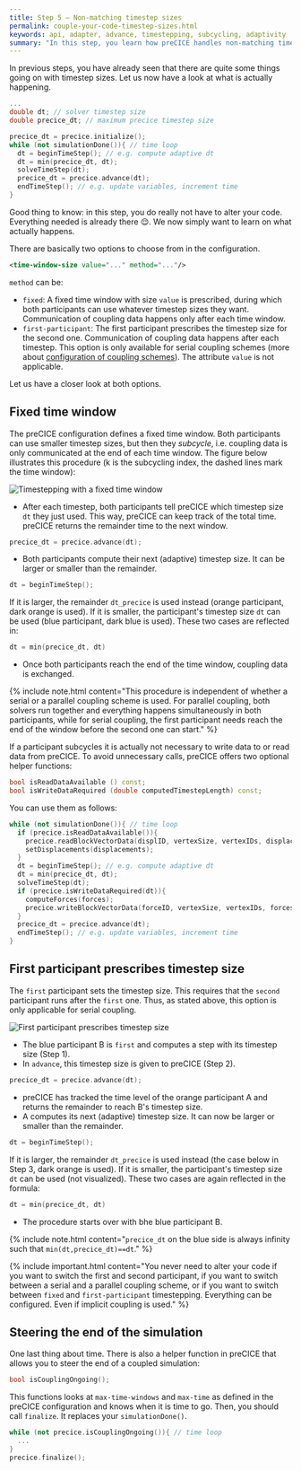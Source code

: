 ```yaml
---
title: Step 5 – Non-matching timestep sizes 
permalink: couple-your-code-timestep-sizes.html
keywords: api, adapter, advance, timestepping, subcycling, adaptivity
summary: "In this step, you learn how preCICE handles non-matching timestep sizes and a few more things about simulation time."
---
```


In previous steps, you have already seen that there are quite some things going on with timestep sizes. Let us now have a look at what is actually happening.

```cpp
...
double dt; // solver timestep size
double precice_dt; // maximum precice timestep size

precice_dt = precice.initialize();
while (not simulationDone()){ // time loop
  dt = beginTimeStep(); // e.g. compute adaptive dt 
  dt = min(precice_dt, dt);
  solveTimeStep(dt);
  precice_dt = precice.advance(dt);
  endTimeStep(); // e.g. update variables, increment time
}
```

Good thing to know: in this step, you do really not have to alter your code. Everything needed is already there :relieved:. We now simply want to learn on what actually happens.

There are basically two options to choose from in the configuration.

```xml
<time-window-size value="..." method="..."/>
```

`method` can be:

* `fixed`: A fixed time window with size `value` is prescribed, during which both participants can use whatever timestep sizes they want. Communication of coupling data happens only after each time window.  
* `first-participant`: The first participant prescribes the timestep size for the second one. Communication of coupling data happens after each timestep. This option is only available for serial coupling schemes (more about [configuration of coupling schemes](configuration-coupling.html)). The attribute `value` is not applicable.

Let us have a closer look at both options.

## Fixed time window

The preCICE configuration defines a fixed time window. Both participants can use smaller timestep sizes, but then they _subcycle_, i.e. coupling data is only communicated at the end of each time window.
The figure below illustrates this procedure (k is the subcycling index, the dashed lines mark the time window):

![Timestepping with a fixed time window](images/docs/couple-your-code-timestepping-fixed.png)

* After each timestep, both participants tell preCICE which timestep size `dt` they just used. This way, preCICE can keep track of the total time. preCICE returns the remainder time to the next window.

```c++
precice_dt = precice.advance(dt);
```  

* Both participants compute their next (adaptive) timestep size. It can be larger or smaller than the remainder.

```c++
dt = beginTimeStep();
```

If it is larger, the remainder `dt_precice` is used instead (orange participant, dark orange is used).
If it is smaller, the participant's timestep size `dt` can be used (blue participant, dark blue is used).
These two cases are reflected in:

```c++
dt = min(precice_dt, dt)
```

* Once both participants reach the end of the time window, coupling data is exchanged.

{% include note.html content="This procedure is independent of whether a serial or a parallel coupling scheme is used.
For parallel coupling, both solvers run together and everything happens simultaneously in both participants, while for serial coupling, the first participant needs reach the end of the window before the second one can start." %}

If a participant subcycles it is actually not necessary to write data to or read data from preCICE. To avoid unnecessary calls, preCICE offers two optional helper functions:

```c++
bool isReadDataAvailable () const;
bool isWriteDataRequired (double computedTimestepLength) const;
```

You can use them as follows:

```c++
while (not simulationDone()){ // time loop
  if (precice.isReadDataAvailable()){
    precice.readBlockVectorData(displID, vertexSize, vertexIDs, displacements);
    setDisplacements(displacements);
  }
  dt = beginTimeStep(); // e.g. compute adaptive dt 
  dt = min(precice_dt, dt);
  solveTimeStep(dt);
  if (precice.isWriteDataRequired(dt)){
    computeForces(forces);
    precice.writeBlockVectorData(forceID, vertexSize, vertexIDs, forces);
  }
  precice_dt = precice.advance(dt);
  endTimeStep(); // e.g. update variables, increment time
}
```

## First participant prescribes timestep size

The `first` participant sets the timestep size. This requires that the `second` participant runs after the `first` one. Thus, as stated above, this option is only applicable for serial coupling.

![First participant prescribes timestep size](images/docs/couple-your-code-timestepping-first.png)

* The blue participant B is `first` and computes a step with its timestep size (Step 1).
* In `advance`, this timestep size is given to preCICE (Step 2).

```c++
precice_dt = precice.advance(dt);
```  

* preCICE has tracked the time level of the orange participant A and returns the remainder to reach B's timestep size.
* A computes its next (adaptive) timestep size. It can now be larger or smaller than the remainder.

```c++
dt = beginTimeStep();
```

If it is larger, the remainder `dt_precice` is used instead (the case below in Step 3, dark orange is used).
If it is smaller, the participant's timestep size `dt` can be used (not visualized).
These two cases are again reflected in the formula:

```c++
dt = min(precice_dt, dt)
```

* The procedure starts over with bhe blue participant B.

{% include note.html content="`precice_dt` on the blue side is always infinity such that `min(dt,precice_dt)==dt`." %}

{% include important.html content="You never need to alter your code if you want to switch the first and second participant, if you want to switch between a serial and a parallel coupling scheme, or if you want to switch between `fixed` and `first-participant` timestepping. Everything can be configured. Even if implicit coupling is used." %}

## Steering the end of the simulation

One last thing about time. There is also a helper function in preCICE that allows you to steer the end of a coupled simulation:

```c++
bool isCouplingOngoing();
```

This functions looks at `max-time-windows` and `max-time` as defined in the preCICE configuration and knows when it is time to go. Then, you should call `finalize`. It replaces your `simulationDone()`.

```c++
while (not precice.isCouplingOngoing()){ // time loop
  ...
}
precice.finalize();
```
